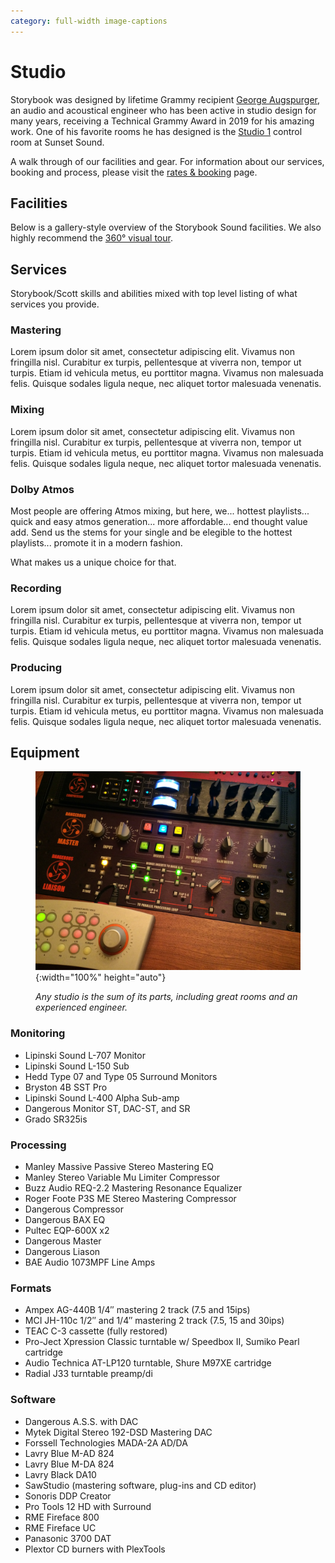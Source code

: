 ```yaml
---
category: full-width image-captions
---
```

# Studio

<script src="gallery.js" type=module></script>
<link rel="stylesheet" href="styles/gallery.css">

Storybook was designed by lifetime Grammy recipient <a href="http://www.aes.org/events/141/presenters/?ID=5280" target="_blank">George Augspurger</a>, an audio and acoustical engineer who has been active in studio design for many years, receiving a Technical Grammy Award in 2019 for his amazing work. One of his favorite rooms he has designed is the <a href="http://www.sunsetsound.com/studios/" target="_blank">Studio 1</a> control room at Sunset Sound.

A walk through of our facilities and gear. For information about our services, booking and process, please visit the <a href=booking>rates &amp; booking</a> page.

## Facilities

Below is a gallery-style overview of the Storybook Sound facilities. We also highly recommend the <a href=360tour>360&deg; visual tour</a>.

<script>const galleries = {"": {{ site.data.facilities | jsonify }}};</script>
<style>
  .facilities figure {
    border: 1px solid #999;
    padding: 1em 0.4em;
  }
  .facilities .gallery-image {
    display: flex;
    align-items: center;
    justify-content: center;
    text-align: center;
    background-size: cover;
    background-repeat: no-repeat;
    margin: 0.6em auto;
  }
  body.image-captions #gallerydlg figure {
    flex-direction: column;
  }
  body.image-captions #gallerydlg .gallery-image {
    width: 100%;
    height: 50vh;
  }
  h3 {
    text-align: left;
  }
</style>
<div class="facilities" id=gallery></div>

## Services

Storybook/Scott skills and abilities mixed with top level listing of what services
you provide.

### Mastering

Lorem ipsum dolor sit amet, consectetur adipiscing elit. Vivamus non fringilla nisl. Curabitur ex turpis, pellentesque at viverra non, tempor ut turpis. Etiam id vehicula metus, eu porttitor magna. Vivamus non malesuada felis. Quisque sodales ligula neque, nec aliquet tortor malesuada venenatis.

### Mixing

Lorem ipsum dolor sit amet, consectetur adipiscing elit. Vivamus non fringilla nisl. Curabitur ex turpis, pellentesque at viverra non, tempor ut turpis. Etiam id vehicula metus, eu porttitor magna. Vivamus non malesuada felis. Quisque sodales ligula neque, nec aliquet tortor malesuada venenatis.

### Dolby Atmos

Most people are offering Atmos mixing, but here, we... hottest playlists... quick and easy atmos generation... more affordable... end thought value add.
Send us the stems for your single and be elegible to the hottest playlists... promote it in a modern fashion.

What makes us a unique choice for that.

### Recording

Lorem ipsum dolor sit amet, consectetur adipiscing elit. Vivamus non fringilla nisl. Curabitur ex turpis, pellentesque at viverra non, tempor ut turpis. Etiam id vehicula metus, eu porttitor magna. Vivamus non malesuada felis. Quisque sodales ligula neque, nec aliquet tortor malesuada venenatis.

### Producing

Lorem ipsum dolor sit amet, consectetur adipiscing elit. Vivamus non fringilla nisl. Curabitur ex turpis, pellentesque at viverra non, tempor ut turpis. Etiam id vehicula metus, eu porttitor magna. Vivamus non malesuada felis. Quisque sodales ligula neque, nec aliquet tortor malesuada venenatis.

## Equipment

<figure markdown=1>

  ![Main Console Detail](images/studio/gear/MainConsole.jpg){:width="100%" height="auto"}

  <figcaption style="font-style:italic;margin-top:0.5em;">Any studio is the sum of its parts, including great rooms and an experienced engineer.</figcaption>

</figure>

<div markdown=1 class=narrow>

### Monitoring

- Lipinski Sound L-707 Monitor
- Lipinski Sound L-150 Sub
- Hedd Type 07 and Type 05 Surround Monitors
- Bryston 4B SST Pro
- Lipinski Sound L-400 Alpha Sub-amp
- Dangerous Monitor ST, DAC-ST, and SR
- Grado SR325is

### Processing

- Manley Massive Passive Stereo Mastering EQ
- Manley Stereo Variable Mu Limiter Compressor
- Buzz Audio REQ-2.2 Mastering Resonance Equalizer
- Roger Foote P3S ME Stereo Mastering Compressor
- Dangerous Compressor
- Dangerous BAX EQ
- Pultec EQP-600X x2
- Dangerous Master
- Dangerous Liason
- BAE Audio 1073MPF Line Amps

### Formats

- Ampex AG-440B 1/4″ mastering 2 track (7.5 and 15ips)
- MCI JH-110c 1/2″ and 1/4″ mastering 2 track (7.5, 15 and 30ips)
- TEAC C-3 cassette (fully restored)
- Pro-Ject Xpression Classic turntable w/ Speedbox II, Sumiko Pearl cartridge
- Audio Technica AT-LP120 turntable, Shure M97XE cartridge
- Radial J33 turntable preamp/di

### Software

- Dangerous A.S.S. with DAC
- Mytek Digital Stereo 192-DSD Mastering DAC
- Forssell Technologies MADA-2A AD/DA
- Lavry Blue M-AD 824
- Lavry Blue M-DA 824
- Lavry Black DA10
- SawStudio (mastering software, plug-ins and CD editor)
- Sonoris DDP Creator
- Pro Tools 12 HD with Surround
- RME Fireface 800
- RME Fireface UC
- Panasonic 3700 DAT
- Plextor CD burners with PlexTools

</div>
